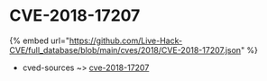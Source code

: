 # CVE-2018-17207
{% embed url="https://github.com/Live-Hack-CVE/full_database/blob/main/cves/2018/CVE-2018-17207.json" %}

* cved-sources ~> [cve-2018-17207](https://www.alice-snow.ru/2018/database/cve-2018-17207/cve-2018-17207-cved-sources)